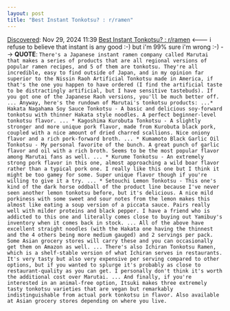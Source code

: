 ```yaml
---
layout: post
title: "Best Instant Tonkotsu? : r/ramen"
---
```

[Discovered](http://rolandtanglao.com/2020/07/29/p1-blogthis-checkvist-list-links-to-blog/): Nov 29, 2024 11:39 [Best Instant Tonkotsu? : r/ramen](https://www.reddit.com/r/ramen/comments/16v03hs/comment/k2qaxwz/) <--- i refuse to believe that instant is any good :-) but i'm 99% sure i'm wrong :-) --> **QUOTE**: `There's a Japanese instant ramen company called Marutai that makes a series of products that are all regional versions of popular ramen recipes, and 5 of them are tonkotsu. They're all incredible, easy to find outside of Japan, and in my opinion far superior to the Nissin Raoh Artificial Tonkotsu made in America, if that's the one you happen to have ordered (I find the artificial taste to be distractingly artificial, but I have sensitive tastebuds). If you got one of the Japanese Raoh versions, you'll be much better off. ... Anyway, here's the rundown of Marutai's tonkotsu products: ...* Hakata Nagahama Soy Sauce Tonkotsu - A basic and delicious soy-forward tonkotsu with thinner Hakata style noodles. A perfect beginner-level tonkotsu flavor. ... * Kagoshima Kurobuta Tonkotsu - A slightly stronger and more unique pork flavor, made from Kurobuta black pork, coupled with a nice amount of dried charred scallions. Nice oniony flavor and a rich pork-forward broth. ... * Kumamoto Black Garlic Oil Tonkotsu - My personal favorite of the bunch. A great punch of garlic flavor and oil with a rich broth. Seems to be the most popular flavor among Marutai fans as well. ... * Kurume Tonkotsu - An extremely strong pork flavor in this one, almost approaching a wild boar flavor rather than a typical pork one. I really like this one but I think it might be too gamey for some. Super unique flavor though if you're willing to give it a try. ... * Setouchi Lemon Tonkotsu - This one's kind of the dark horse oddball of the product line because I've never seen another lemon tonkotsu before, but it's delicious. A nice mild porkiness with some sweet and sour notes from the lemon makes this almost like eating a soup version of a piccata sauce. Pairs really well with milder proteins and black pepper. I have a friend who is addicted to this one and literally comes close to buying out Yamibuy's inventory when it comes back in stock. ... All of the above have excellent straight noodles (with the Hakata one having the thinnest and the 4 others being more medium gauged) and 2 servings per pack. Some Asian grocery stores will carry these and you can occasionally get them on Amazon as well. ... There's also Ichiran Tonkotsu Ramen, which is a shelf-stable version of what Ichiran serves in restaurants. It's very tasty but also very expensive per serving compared to other options, but if you wanted to splurge it's probably as close to restaurant-quality as you can get. I personally don't think it's worth the additional cost over Marutai. ... And finally, if you're interested in an animal-free option, Itsuki makes three extremely tasty tonkotsu varieties that are vegan but remarkably indistinguishable from actual pork tonkotsu in flavor. Also available at Asian grocery stores depending on where you live. `
